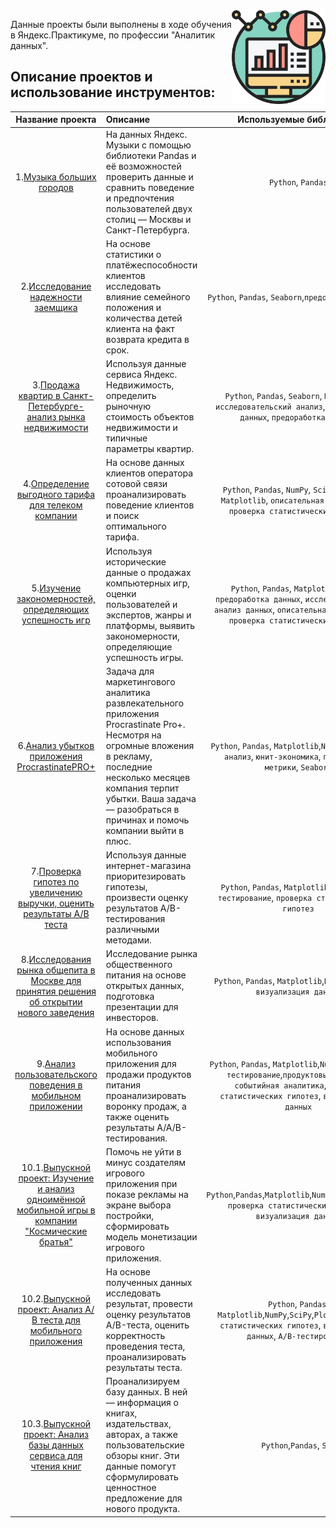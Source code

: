 <img src="tables.png" width=150 align="right"/>




Данные проекты были выполнены в ходе обучения в Яндекс.Практикуме, по профессии "Аналитик данных".


## Описание проектов и использование инструментов:

| Название проекта | Описание | Используемые библиотеки | 
| :--: | :---- | :--: |
|1.[Музыка больших городов](SPB_and_Moscow_music) | На данных Яндекс. Музыки c помощью библиотеки Pandas и её возможностей проверить данные и сравнить поведение и предпочтения пользователей двух столиц — Москвы и Санкт-Петербурга. | `Python`, `Pandas` |
|2.[Исследование надежности заемщика](https://github.com/Rebirt-time/yandex_practicum_portfolio/tree/main/%D0%B7%D0%B0%D0%B5%D0%BC%D1%89%D0%B8%D0%BA_%D0%B8%D1%81%D1%81%D0%BB%D0%B5%D0%B4%D0%BE%D0%B2%D0%B0%D0%BD%D0%B8%D0%B5) | На основе статистики о платёжеспособности клиентов исследовать влияние семейного положения и количества детей клиента на факт возврата кредита в срок. | `Python`, `Pandas`, `Seaborn`,`предоработка данных` |
|3.[Продажа квартир в Санкт-Петербурге-анализ рынка недвижимости](https://github.com/Rebirt-time/yandex_practicum_portfolio/tree/main/%D0%BA%D0%B2%D0%B0%D1%80%D1%82%D0%B8%D1%80%D0%B0_%D0%B4%D0%BB%D1%8F_%D0%BF%D1%80%D0%BE%D0%B4%D0%B0%D0%B6%D0%B8) | Используя данные сервиса Яндекс. Недвижимость, определить рыночную стоимость объектов недвижимости и типичные параметры квартир. | `Python`, `Pandas`, `Seaborn`, `Matplotlib`, `исследовательский анализ`, `визуализация данных`, `предоработка данных` |
|4.[Определение выгодного тарифа для телеком компании](https://github.com/Rebirt-time/yandex_practicum_portfolio/tree/main/%D1%82%D0%B5%D0%BB%D0%B5%D0%BA%D0%BE%D0%BC_%D0%A1%D0%BC%D0%B0%D1%80%D1%82_%D0%B8_%D0%A3%D0%BB%D1%8C%D1%82%D1%80%D0%B0) | На основе данных клиентов оператора сотовой связи проанализировать поведение клиентов и поиск оптимального тарифа. | `Python`, `Pandas`, `NumPy`, `SciPy`, `Seaborn`, `Matplotlib`, `описательная статистика`, `проверка статистических гипотез` |
|5.[Изучение закономерностей, определяющих успешность игр](https://github.com/Rebirt-time/yandex_practicum_portfolio/tree/main/%D1%83%D1%81%D0%BF%D0%B5%D1%85_%D0%B2_%D0%B8%D0%B3%D1%80%D0%B5) | Используя исторические данные о продажах компьютерных игр, оценки пользователей и экспертов, жанры и платформы, выявить закономерности, определяющие успешность игры. | `Python`, `Pandas`, `Matplotlib`,`NumPy`, `предоработка данных`, `исследовательский анализ данных`, `описательная статистика`, `проверка статистических гипотез` |
|6.[Анализ убытков приложения ProcrastinatePRO+](https://github.com/Rebirt-time/yandex_practicum_portfolio/tree/main/%D0%9F%D1%80%D0%BE%D0%BA%D1%80%D0%B0%D1%81%D1%82%D0%B8%D0%BD%D0%B0%D1%86%D0%B8%D1%8F_Pro%2B_app) | Задача для маркетингового аналитика развлекательного приложения Procrastinate Pro+. Несмотря на огромные вложения в рекламу, последние несколько месяцев компания терпит убытки. Ваша задача — разобраться в причинах и помочь компании выйти в плюс. | `Python`, `Pandas`, `Matplotlib`,`NumPy`,`когортный анализ`, `юнит-экономика`, `продуктовые метрики`, `Seaborn` |
|7.[Проверка гипотез по увеличению выручки, оценить результаты A/B теста](https://github.com/Rebirt-time/yandex_practicum_portfolio/tree/main/Hypotezis_AB_test) | Используя данные интернет-магазина приоритезировать гипотезы, произвести оценку результатов A/B-тестирования различными методами. | `Python`, `Pandas`, `Matplotlib`,`SciPy`, `A/B-тестирование`, `проверка статистических гипотез` |
|8.[Исследования рынка общепита в Москве для принятия решения об открытии нового заведения](https://github.com/Rebirt-time/yandex_practicum_portfolio/tree/main/%D0%BA%D0%B5%D0%B9%D1%82%D0%B5%D1%80%D0%B8%D0%BD%D0%B3_%D0%BC%D0%B0%D1%80%D0%BA%D0%B5%D1%82_%D0%9C%D0%BE%D1%81%D0%BA%D0%B2%D0%B0) | Исследование рынка общественного питания на основе открытых данных, подготовка презентации для инвесторов. | `Python`, `Pandas`, `Matplotlib`,`NumPy`,`Seaborn`, `визуализация данных` |
|9.[Анализ пользовательского поведения в мобильном приложении](https://github.com/Rebirt-time/yandex_practicum_portfolio/tree/main/startup_mobile_app) | На основе данных использования мобильного приложения для продажи продуктов питания проанализировать воронку продаж, а также оценить результаты A/A/B-тестирования. | `Python`, `Pandas`, `Matplotlib`,`NumPy`,`SciPy`,`A/B-тестирование`,`продуктовые метрики`, `событийная аналитика`,`проверка статистических гипотез`, `визуализация данных` |
|10.1.[Выпускной проект: Изучение и анализ одноимённой мобильной игры в компании "Космические братья"](https://github.com/Rebirt-time/yandex_practicum_portfolio/tree/main/%D0%B2%D1%8B%D0%BF%D1%83%D1%81%D0%BA%D0%BD%D1%8B%D0%B5_%D0%BF%D1%80%D0%BE%D0%B5%D0%BA%D1%82%D1%8B/final_space_brothers_app) | Помочь не уйти в минус создателям игрового приложения при показе рекламы на экране выбора постройки, cформировать модель монетизации игрового приложения. |`Python`,`Pandas`,`Matplotlib`,`NumPy`,`SciPy`,`Plotly`, `проверка статистических гипотез`, `визуализация данных`|
|10.2.[Выпускной проект: Анализ А/В теста для мобильного приложения](https://github.com/Rebirt-time/yandex_practicum_portfolio/tree/main/%D0%B2%D1%8B%D0%BF%D1%83%D1%81%D0%BA%D0%BD%D1%8B%D0%B5_%D0%BF%D1%80%D0%BE%D0%B5%D0%BA%D1%82%D1%8B/final_AB_tests) | На основе полученных данных исследовать результат, провести оценку результатов A/B-теста, оценить корректность проведения теста, проанализировать результаты теста. | `Python`, `Pandas`, `Matplotlib`,`NumPy`,`SciPy`,`Plotly` `проверка статистических гипотез`, `визуализация данных`, `A/B-тестирование` |
|10.3.[Выпускной проект: Анализ базы данных сервиса для чтения книг](https://github.com/Rebirt-time/yandex_practicum_portfolio/tree/main/%D0%B2%D1%8B%D0%BF%D1%83%D1%81%D0%BA%D0%BD%D1%8B%D0%B5_%D0%BF%D1%80%D0%BE%D0%B5%D0%BA%D1%82%D1%8B/final_SQL_crown) | Проанализируем базу данных. В ней — информация о книгах, издательствах, авторах, а также пользовательские обзоры книг. Эти данные помогут сформулировать ценностное предложение для нового продукта. | `Python`,`Pandas`, `SQL` |
